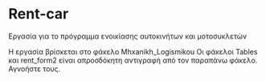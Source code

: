 Rent-car
========

Εργασία για το πρόγραμμα ενοικίασης αυτοκινήτων και μοτοσυκλετών

Η εργασία βρίσκεται στο φάκελο Mhxanikh_Logismikou
Οι φάκελοι Tables και rent_form2 είναι απροσδόκητη αντιγραφή από τον παραπάνω φάκελο. Αγνοήστε τους.
